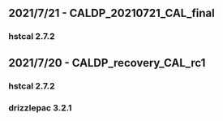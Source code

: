 ## 2021/7/21 - CALDP_20210721_CAL_final
### hstcal 2.7.2

## 2021/7/20 - CALDP_recovery_CAL_rc1
### hstcal 2.7.2
### drizzlepac 3.2.1

